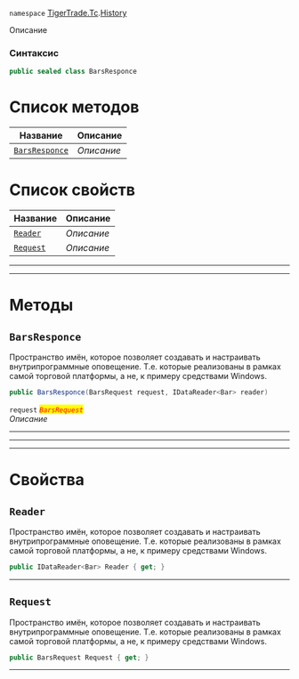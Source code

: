 
`namespace` [TigerTrade.Tc](../../TigerTrade.Tc.md).[History](../../TigerTrade.Tc/History.md)


Описание

### Синтаксис
```csharp
public sealed class BarsResponce
```


# Список методов
| Название | Описание |
| --- | --- |
| [`BarsResponce`](./BarsResponce.cs/Методы/BarsResponce.md) | *Описание* |

# Список свойств
| Название | Описание |
| --- | --- |
| [`Reader`](./BarsResponce.cs/Свойства/Reader.md) | *Описание* |
| [`Request`](./BarsResponce.cs/Свойства/Request.md) | *Описание* |





***  
***  
# Методы

## `BarsResponce`
Пространство имён, которое позволяет создавать и настраивать внутрипрограммные оповещение. Т.е. которые реализованы в рамках самой торговой платформы, а не, к примеру средствами Windows.

```csharp
public BarsResponce(BarsRequest request, IDataReader<Bar> reader)
```

`request` <mark style="color:red;">*`BarsRequest`*</mark>  
 *Описание*  


***  
***  
 ***  
# Свойства

## `Reader`
Пространство имён, которое позволяет создавать и настраивать внутрипрограммные оповещение. Т.е. которые реализованы в рамках самой торговой платформы, а не, к примеру средствами Windows.

```csharp
public IDataReader<Bar> Reader { get; }
```  
***

## `Request`
Пространство имён, которое позволяет создавать и настраивать внутрипрограммные оповещение. Т.е. которые реализованы в рамках самой торговой платформы, а не, к примеру средствами Windows.

```csharp
public BarsRequest Request { get; }
```  
***

